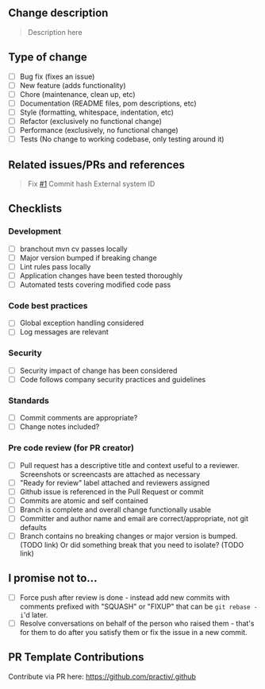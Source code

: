 ## Change description


> Description here

## Type of change
- [ ] Bug fix (fixes an issue)
- [ ] New feature (adds functionality)
- [ ] Chore (maintenance, clean up, etc)
- [ ] Documentation (README files, pom descriptions, etc)
- [ ] Style (formatting, whitespace, indentation, etc)
- [ ] Refactor (exclusively no functional change)
- [ ] Performance (exclusively, no functional change)
- [ ] Tests (No change to working codebase, only testing around it)

## Related issues/PRs and references

> Fix [#1]()
> Commit hash
> External system ID

## Checklists

### Development

- [ ] branchout mvn cv passes locally
- [ ] Major version bumped if breaking change
- [ ] Lint rules pass locally
- [ ] Application changes have been tested thoroughly
- [ ] Automated tests covering modified code pass

### Code best practices

- [ ] Global exception handling considered
- [ ] Log messages are relevant

### Security

- [ ] Security impact of change has been considered
- [ ] Code follows company security practices and guidelines

### Standards
- [ ] Commit comments are appropriate?
- [ ] Change notes included?

### Pre code review (for PR creator)

- [ ] Pull request has a descriptive title and context useful to a reviewer. Screenshots or screencasts are attached as necessary
- [ ] "Ready for review" label attached and reviewers assigned
- [ ] Github issue is referenced in the Pull Request or commit
- [ ] Commits are atomic and self contained
- [ ] Branch is complete and overall change functionally usable
- [ ] Committer and author name and email are correct/appropriate, not git defaults
- [ ] Branch contains no breaking changes or major version is bumped. (TODO link) Or did something break that you need to isolate? (TODO link)

## I promise not to...

- [ ] Force push after review is done - instead add new commits with comments prefixed with "SQUASH" or "FIXUP" that can be `git rebase -i`'d later.
- [ ] Resolve conversations on behalf of the person who raised them - that's for them to do after you satisfy them or fix the issue in a new commit.

## PR Template Contributions

Contribute via PR here: https://github.com/practiv/.github
